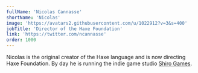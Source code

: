 ```yaml
---
fullName: 'Nicolas Cannasse'
shortName: 'Nicolas'
image: 'https://avatars2.githubusercontent.com/u/1022912?v=3&s=400'
jobTitle: 'Director of the Haxe Foundation'
link: 'https://twitter.com/ncannasse'
order: 1000
---
```


Nicolas is the original creator of the Haxe language and is now directing Haxe Foundation. By day he is running the indie game studio [Shiro Games](http://shirogames.com/).